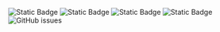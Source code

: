 ![Static Badge](https://img.shields.io/badge/blacklists-60-000000) ![Static Badge](https://img.shields.io/badge/blacklisted-2926268-cc0000) ![Static Badge](https://img.shields.io/badge/whitelisted-2244-00CC00) ![Static Badge](https://img.shields.io/badge/streaming_blacklist-28107-000000) ![GitHub issues](https://img.shields.io/github/issues/fabriziosalmi/blacklists)
